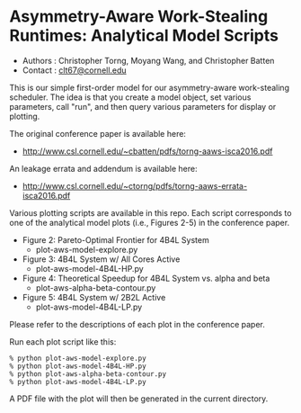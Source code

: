 Asymmetry-Aware Work-Stealing Runtimes: Analytical Model Scripts
================================================================

- Authors : Christopher Torng, Moyang Wang, and Christopher Batten
- Contact : clt67@cornell.edu

This is our simple first-order model for our asymmetry-aware work-stealing scheduler. The idea is that you create a model object, set various parameters, call "run", and then query various parameters for display or plotting.

The original conference paper is available here:

- http://www.csl.cornell.edu/~cbatten/pdfs/torng-aaws-isca2016.pdf

An leakage errata and addendum is available here:

- http://www.csl.cornell.edu/~ctorng/pdfs/torng-aaws-errata-isca2016.pdf

Various plotting scripts are available in this repo. Each script corresponds to one of the analytical model plots (i.e., Figures 2-5) in the conference paper.

- Figure 2: Pareto-Optimal Frontier for 4B4L System
    - plot-aws-model-explore.py
- Figure 3: 4B4L System w/ All Cores Active
    - plot-aws-model-4B4L-HP.py
- Figure 4: Theoretical Speedup for 4B4L System vs. alpha and beta
    - plot-aws-alpha-beta-contour.py
- Figure 5: 4B4L System w/ 2B2L Active
    - plot-aws-model-4B4L-LP.py

Please refer to the descriptions of each plot in the conference paper.

Run each plot script like this:

    % python plot-aws-model-explore.py
    % python plot-aws-model-4B4L-HP.py
    % python plot-aws-alpha-beta-contour.py
    % python plot-aws-model-4B4L-LP.py

A PDF file with the plot will then be generated in the current directory.

